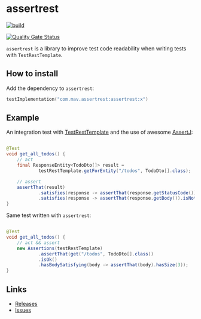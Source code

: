 # assertrest

[![build](https://github.com/mavarazo/assertrest/actions/workflows/build.yml/badge.svg)](https://github.com/mavarazo/assertrest/actions/workflows/build.yml)

[![Quality Gate Status](https://sonarcloud.io/api/project_badges/measure?project=mavarazo_assertrest&metric=alert_status)](https://sonarcloud.io/summary/new_code?id=mavarazo_assertrest)

`assertrest` is a library to improve test code readability when writing tests with `TestRestTemplate`.

## How to install

Add the dependency to `assertrest`:

```kotlin
testImplementation("com.mav.assertrest:assertrest:x")
```

## Example

An integration test
with [TestRestTemplate](https://docs.spring.io/spring-boot/api/java/org/springframework/boot/test/web/client/TestRestTemplate.html)
and the use of awesome [AssertJ](https://assertj.github.io/doc/):

```java

@Test
void get_all_todos() {
    // act
    final ResponseEntity<TodoDto[]> result =
            testRestTemplate.getForEntity("/todos", TodoDto[].class);

    // assert
    assertThat(result)
            .satisfies(response -> assertThat(response.getStatusCode()).isEqualTo(HttpStatus.OK))
            .satisfies(response -> assertThat(response.getBody()).isNotNull().hasSize(3));
}
```

Same test written with `assertrest`:

```java

@Test
void get_all_todos() {
    // act && assert
    new Assertions(testRestTemplate)
            .assertThat(get("/todos", TodoDto[].class))
            .isOk()
            .hasBodySatisfying(body -> assertThat(body).hasSize(3));
}
```

## Links

* [Releases](https://github.com/mavarazo/assertrest/releases)
* [Issues](https://github.com/mavarazo/assertrest/issues)
